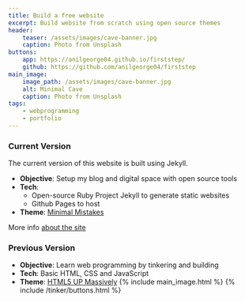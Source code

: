 ```yaml
---
title: Build a free website
excerpt: Build website from scratch using open source themes
header:
    teaser: /assets/images/cave-banner.jpg
    caption: Photo from Unsplash
buttons:
    app: https://anilgeorge04.github.io/firststep/
    github: https://github.com/anilgeorge04/firststep
main_image:
    image_path: /assets/images/cave-banner.jpg
    alt: Minimal Cave
    caption: Photo from Unsplash
tags:
    - webprogramming
    - portfolio
---
```

### Current Version
The current version of this website is built using Jekyll.
- **Objective**: Setup my blog and digital space with open source tools
- **Tech**: 
    - Open-source Ruby Project Jekyll to generate static websites
    - Github Pages to host
- **Theme**: [Minimal Mistakes](https://mmistakes.github.io/minimal-mistakes/)

More info [about the site](https://minimalcave.com/about/#about-the-site)

### Previous Version
- **Objective**: Learn web programming by tinkering and building
- **Tech**: Basic HTML, CSS and JavaScript
- **Theme**: [HTML5 UP Massively](https://html5up.net/massively)
{% include main_image.html %}
{% include /tinker/buttons.html %}

